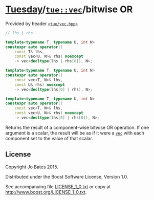 [Tuesday](../../../README.md)/[`tue::vec`](../../headers/vec.md)/bitwise OR
===========================================================================
Provided by header [`<tue/vec.hpp>`](../../headers/vec.md)

```c++
// lhs | rhs

template<typename T, typename U, int N>
constexpr auto operator|(
    const T& lhs,
    const vec<U, N>& rhs) noexcept
    -> vec<decltype(lhs | rhs[0]), N>;

template<typename T, typename U, int N>
constexpr auto operator|(
    const vec<T, N>& lhs,
    const U& rhs) noexcept
    -> vec<decltype(lhs[0] | rhs), N>;

template<typename T, typename U, int N>
constexpr auto operator|(
    const vec<T, N>& lhs,
    const vec<U, N>& rhs) noexcept
    -> vec<decltype(lhs[0] | rhs[0]), N>;
```

Returns the result of a component-wise bitwise OR operation. If one argument is
a scalar, the result will be as if it were a [`vec`](../../headers/vec.md) with
each component set to the value of that scalar.

License
-------
Copyright Jo Bates 2015.

Distributed under the Boost Software License, Version 1.0.

See accompanying file [LICENSE_1_0.txt](../../../LICENSE_1_0.txt) or copy at
http://www.boost.org/LICENSE_1_0.txt.
